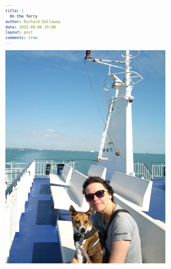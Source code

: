 ```yaml
---
title: |
  On the ferry
author: Richard Dallaway
date: 2015-09-06 15:00
layout: post
comments: true
---
```


<div><a href="/media/tp_IMG_20150906_145303.jpg"><img src="/media/tp_thumb_IMG_20150906_145303.jpg" width="500" height="667"/></a></div>


  
      